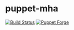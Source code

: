 puppet-mha
===

[![Build Status](https://img.shields.io/travis/hfm/puppet-mha/master.svg?style=flat-square)](https://travis-ci.org/hfm/puppet-mha)
[![Puppet Forge](https://img.shields.io/puppetforge/v/hfm/mha.svg?style=flat-square)](https://forge.puppetlabs.com/hfm/mha)

